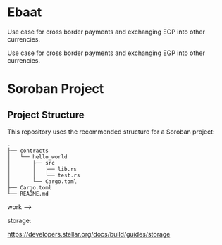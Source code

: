 # Ebaat

Use case for cross border payments and exchanging EGP into other currencies.

Use case for cross border payments and exchanging EGP into other currencies.

# Soroban Project

## Project Structure

This repository uses the recommended structure for a Soroban project:

```text
.
├── contracts
│   └── hello_world
│       ├── src
│       │   ├── lib.rs
│       │   └── test.rs
│       └── Cargo.toml
├── Cargo.toml
└── README.md
```

work -->

storage:

https://developers.stellar.org/docs/build/guides/storage

